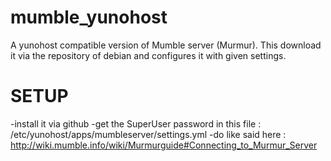 mumble_yunohost
===============
A yunohost compatible version of Mumble server (Murmur).
This download it via the repository of debian and configures it with given settings.

SETUP
======
-install it via github
-get the SuperUser password in this file : /etc/yunohost/apps/mumbleserver/settings.yml
-do like said here : http://wiki.mumble.info/wiki/Murmurguide#Connecting_to_Murmur_Server